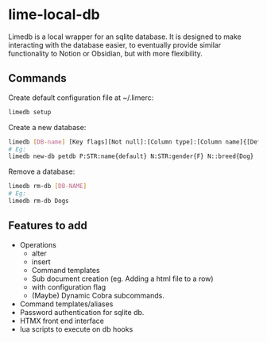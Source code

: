 # lime-local-db

Limedb is a local wrapper for an sqlite database. It is designed to make interacting
with the database easier, to eventually provide similar functionality to Notion or Obsidian,
but with more flexibility.


## Commands


Create default configuration file at ~/.limerc:
```sh
limedb setup
```


Create a new database:
```sh
limedb [DB-name] [Key flags][Not null]:[Column type]:[Column name]{[Default value]}
# Eg:
limedb new-db petdb P:STR:name{default} N:STR:gender{F} N::breed{Dog}
```


Remove a database:
```sh
limedb rm-db [DB-NAME]
# Eg:
limedb rm-db Dogs
```

## Features to add
- Operations
    - alter
    - insert
    - Command templates
    - Sub document creation (eg. Adding a html file to a row)
    - with configuration flag
    - (Maybe) Dynamic Cobra subcommands.
- Command templates/aliases
- Password authentication for sqlite db.
- HTMX front end interface
- lua scripts to execute on db hooks
